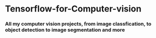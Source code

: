 # Tensorflow-for-Computer-vision
### All my computer vision projects, from image classfication, to object detection to image segmentation and more
